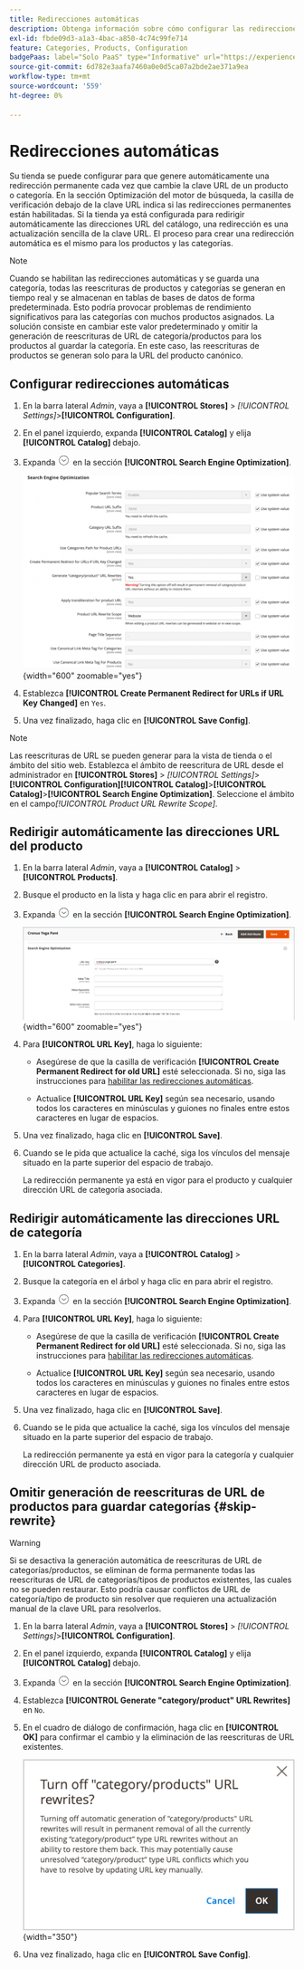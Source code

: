 ```yaml
---
title: Redirecciones automáticas
description: Obtenga información sobre cómo configurar las redirecciones automáticas que se generan cada vez que la clave URL de un producto o categoría cambia en la tienda Commerce.
exl-id: fbde09d3-a1a3-4bac-a850-4c74c99fe714
feature: Categories, Products, Configuration
badgePaas: label="Solo PaaS" type="Informative" url="https://experienceleague.adobe.com/es/docs/commerce/user-guides/product-solutions" tooltip="Se aplica solo a proyectos de Adobe Commerce en la nube (infraestructura PaaS administrada por Adobe) y a proyectos locales."
source-git-commit: 6d782e3aafa7460a0e0d5ca07a2bde2ae371a9ea
workflow-type: tm+mt
source-wordcount: '559'
ht-degree: 0%

---
```


# Redirecciones automáticas

Su tienda se puede configurar para que genere automáticamente una redirección permanente cada vez que cambie la clave URL de un producto o categoría. En la sección Optimización del motor de búsqueda, la casilla de verificación debajo de la clave URL indica si las redirecciones permanentes están habilitadas. Si la tienda ya está configurada para redirigir automáticamente las direcciones URL del catálogo, una redirección es una actualización sencilla de la clave URL. El proceso para crear una redirección automática es el mismo para los productos y las categorías.

>[!NOTE]
>
>Cuando se habilitan las redirecciones automáticas y se guarda una categoría, todas las reescrituras de productos y categorías se generan en tiempo real y se almacenan en tablas de bases de datos de forma predeterminada. Esto podría provocar problemas de rendimiento significativos para las categorías con muchos productos asignados. La solución consiste en cambiar este valor predeterminado y omitir la generación de reescrituras de URL de categoría/productos para los productos al guardar la categoría. En este caso, las reescrituras de productos se generan solo para la URL del producto canónico.

## Configurar redirecciones automáticas

1. En la barra lateral _Admin_, vaya a **[!UICONTROL Stores]** > _[!UICONTROL Settings]_>**[!UICONTROL Configuration]**.

1. En el panel izquierdo, expanda **[!UICONTROL Catalog]** y elija **[!UICONTROL Catalog]** debajo.

1. Expanda ![Selector de expansión](../assets/icon-display-expand.png) en la sección **[!UICONTROL Search Engine Optimization]**.

   ![Configuración del catálogo: optimización del motor de búsqueda](../configuration-reference/catalog/assets/catalog-search-engine-optimization.png){width="600" zoomable="yes"}

1. Establezca **[!UICONTROL Create Permanent Redirect for URLs if URL Key Changed]** en `Yes`.

1. Una vez finalizado, haga clic en **[!UICONTROL Save Config]**.


>[!NOTE]
>
> Las reescrituras de URL se pueden generar para la vista de tienda o el ámbito del sitio web. Establezca el ámbito de reescritura de URL desde el administrador en **[!UICONTROL Stores]** > _[!UICONTROL Settings]_>**[!UICONTROL Configuration]**&#x200B;**[!UICONTROL Catalog]**>**[!UICONTROL Catalog]**>**[!UICONTROL Search Engine Optimization]**. Seleccione el ámbito en el campo&#x200B;_[!UICONTROL Product URL Rewrite Scope]_.

## Redirigir automáticamente las direcciones URL del producto

1. En la barra lateral _Admin_, vaya a **[!UICONTROL Catalog]** > **[!UICONTROL Products]**.

1. Busque el producto en la lista y haga clic en para abrir el registro.

1. Expanda ![El selector de expansión ](../assets/icon-display-expand.png) en la sección **[!UICONTROL Search Engine Optimization]**.

   ![Optimización del motor de búsqueda de productos: redirección permanente](./assets/product-search-engine-optimization-create-permanent-redirect.png){width="600" zoomable="yes"}

1. Para **[!UICONTROL URL Key]**, haga lo siguiente:

   - Asegúrese de que la casilla de verificación **[!UICONTROL Create Permanent Redirect for old URL]** esté seleccionada. Si no, siga las instrucciones para [habilitar las redirecciones automáticas](url-rewrite.md#configure-url-rewrites).

   - Actualice **[!UICONTROL URL Key]** según sea necesario, usando todos los caracteres en minúsculas y guiones no finales entre estos caracteres en lugar de espacios.

1. Una vez finalizado, haga clic en **[!UICONTROL Save]**.

1. Cuando se le pida que actualice la caché, siga los vínculos del mensaje situado en la parte superior del espacio de trabajo.

   La redirección permanente ya está en vigor para el producto y cualquier dirección URL de categoría asociada.

## Redirigir automáticamente las direcciones URL de categoría

1. En la barra lateral _Admin_, vaya a **[!UICONTROL Catalog]** > **[!UICONTROL Categories]**.

1. Busque la categoría en el árbol y haga clic en para abrir el registro.

1. Expanda ![Selector de expansión](../assets/icon-display-expand.png) en la sección **[!UICONTROL Search Engine Optimization]**.

1. Para **[!UICONTROL URL Key]**, haga lo siguiente:

   - Asegúrese de que la casilla de verificación **[!UICONTROL Create Permanent Redirect for old URL]** esté seleccionada. Si no, siga las instrucciones para [habilitar las redirecciones automáticas](url-rewrite.md#configure-url-rewrites).

   - Actualice **[!UICONTROL URL Key]** según sea necesario, usando todos los caracteres en minúsculas y guiones no finales entre estos caracteres en lugar de espacios.

1. Una vez finalizado, haga clic en **[!UICONTROL Save]**.

1. Cuando se le pida que actualice la caché, siga los vínculos del mensaje situado en la parte superior del espacio de trabajo.

   La redirección permanente ya está en vigor para la categoría y cualquier dirección URL de producto asociada.

## Omitir generación de reescrituras de URL de productos para guardar categorías {#skip-rewrite}

>[!WARNING]
>
>Si se desactiva la generación automática de reescrituras de URL de categorías/productos, se eliminan de forma permanente todas las reescrituras de URL de categorías/tipos de productos existentes, las cuales no se pueden restaurar. Esto podría causar conflictos de URL de categoría/tipo de producto sin resolver que requieren una actualización manual de la clave URL para resolverlos.

1. En la barra lateral _Admin_, vaya a **[!UICONTROL Stores]** > _[!UICONTROL Settings]_>**[!UICONTROL Configuration]**.

1. En el panel izquierdo, expanda **[!UICONTROL Catalog]** y elija **[!UICONTROL Catalog]** debajo.

1. Expanda ![Selector de expansión](../assets/icon-display-expand.png) en la sección **[!UICONTROL Search Engine Optimization]**.

1. Establezca **[!UICONTROL Generate "category/product" URL Rewrites]** en `No`.

1. En el cuadro de diálogo de confirmación, haga clic en **[!UICONTROL OK]** para confirmar el cambio y la eliminación de las reescrituras de URL existentes.

   ![Desactivar reescrituras de URL de productos/categorías: confirmar](./assets/seo-rewrite-off.png){width="350"}

1. Una vez finalizado, haga clic en **[!UICONTROL Save Config]**.
